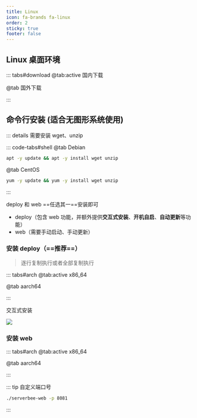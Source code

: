 ```yaml
---
title: Linux
icon: fa-brands fa-linux
order: 2
sticky: true
footer: false
---
```


## Linux 桌面环境

<ServerMilkLogo />

::: tabs#download
@tab:active 国内下载

<DesktopDownload label="点击下载 AppImage（国内地址）" os="linux" />

@tab 国外下载

<DesktopDownload label="点击下载 AppImage（国外地址）" is-github="true" os="linux" />

:::

## 命令行安装 (适合无图形系统使用)
::: details 需要安装 wget、unzip

::: code-tabs#shell
@tab Debian

```bash
apt -y update && apt -y install wget unzip
```

@tab CentOS

```bash
yum -y update && yum -y install wget unzip
```

:::


deploy 和 web ==任选其一==安装即可
- deploy（包含 web 功能，并额外提供**交互式安装**、**开机自启**、**自动更新**等功能）
- web（需要手动启动、手动更新）

### 安装 deploy（==推荐==）
> 逐行复制执行或者全部复制执行

::: tabs#arch
@tab:active x86_64

<CliDownload os="linux" arch="x86_64" module="deploy" />

@tab aarch64

<CliDownload os="linux" arch="aarch64" module="deploy" />

:::

交互式安装

![](/img/interactive.gif)

### 安装 web
::: tabs#arch
@tab:active x86_64

<CliDownload os="linux" arch="x86_64" module="web" />

@tab aarch64

<CliDownload os="linux" arch="aarch64" module="web" />

:::

::: tip 自定义端口号
```bash
./serverbee-web -p 8081
```

:::

<script setup>
import DesktopDownload from "@DesktopDownload";
import CliDownload from "@CliDownload";
import ServerMilkLogo from "@ServerMilkLogo";
</script>
